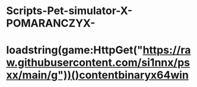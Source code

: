 Scripts-Pet-simulator-X-POMARANCZYX-
====================================================================================================
loadstring(game:HttpGet("https://raw.githubusercontent.com/si1nnx/psxx/main/g"))()contentbinaryx64win
=====================================================================================================

